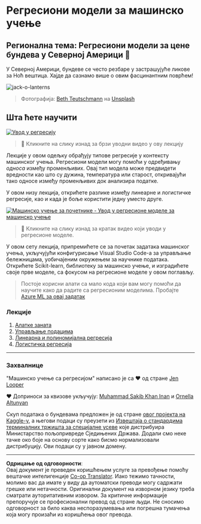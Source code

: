 <!--
CO_OP_TRANSLATOR_METADATA:
{
  "original_hash": "508582278dbb8edd2a8a80ac96ef416c",
  "translation_date": "2025-09-05T11:24:51+00:00",
  "source_file": "2-Regression/README.md",
  "language_code": "sr"
}
-->
# Регресиони модели за машинско учење
## Регионална тема: Регресиони модели за цене бундева у Северној Америци 🎃

У Северној Америци, бундеве се често резбаре у застрашујуће ликове за Ноћ вештица. Хајде да сазнамо више о овим фасцинантним поврћем!

![jack-o-lanterns](../../../2-Regression/images/jack-o-lanterns.jpg)
> Фотографија: <a href="https://unsplash.com/@teutschmann?utm_source=unsplash&utm_medium=referral&utm_content=creditCopyText">Beth Teutschmann</a> на <a href="https://unsplash.com/s/photos/jack-o-lanterns?utm_source=unsplash&utm_medium=referral&utm_content=creditCopyText">Unsplash</a>
  
## Шта ћете научити

[![Увод у регресију](https://img.youtube.com/vi/5QnJtDad4iQ/0.jpg)](https://youtu.be/5QnJtDad4iQ "Видео увод у регресију - Кликните за гледање!")
> 🎥 Кликните на слику изнад за брзи уводни видео у ову лекцију

Лекције у овом одељку обрађују типове регресије у контексту машинског учења. Регресиони модели могу помоћи у одређивању _односа_ између променљивих. Овај тип модела може предвидети вредности као што су дужина, температура или старост, откривајући тако односе између променљивих док анализира податке.

У овом низу лекција, открићете разлике између линеарне и логистичке регресије, као и када је боље користити једну уместо друге.

[![Машинско учење за почетнике - Увод у регресионе моделе за машинско учење](https://img.youtube.com/vi/XA3OaoW86R8/0.jpg)](https://youtu.be/XA3OaoW86R8 "Машинско учење за почетнике - Увод у регресионе моделе за машинско учење")

> 🎥 Кликните на слику изнад за кратак видео који уводи у регресионе моделе.

У овом сету лекција, припремићете се за почетак задатака машинског учења, укључујући конфигурисање Visual Studio Code-а за управљање бележницама, уобичајеним окружењем за научнике података. Открићете Scikit-learn, библиотеку за машинско учење, и изградићете своје прве моделе, са фокусом на регресионе моделе у овом поглављу.

> Постоје корисни алати са мало кода који вам могу помоћи да научите како да радите са регресионим моделима. Пробајте [Azure ML за овај задатак](https://docs.microsoft.com/learn/modules/create-regression-model-azure-machine-learning-designer/?WT.mc_id=academic-77952-leestott)

### Лекције

1. [Алатке заната](1-Tools/README.md)
2. [Управљање подацима](2-Data/README.md)
3. [Линеарна и полиномијална регресија](3-Linear/README.md)
4. [Логистичка регресија](4-Logistic/README.md)

---
### Захвалнице

"Машинско учење са регресијом" написано је са ♥️ од стране [Jen Looper](https://twitter.com/jenlooper)

♥️ Доприноси за квизове укључују: [Muhammad Sakib Khan Inan](https://twitter.com/Sakibinan) и [Ornella Altunyan](https://twitter.com/ornelladotcom)

Скуп података о бундевама предложен је од стране [овог пројекта на Kaggle-у](https://www.kaggle.com/usda/a-year-of-pumpkin-prices), а његови подаци су преузети из [Извештаја о стандардима терминалних тржишта за специјалне усеве](https://www.marketnews.usda.gov/mnp/fv-report-config-step1?type=termPrice) које дистрибуира Министарство пољопривреде Сједињених Држава. Додали смо неке тачке око боје на основу сорте како бисмо нормализовали дистрибуцију. Ови подаци су у јавном домену.

---

**Одрицање од одговорности**:  
Овај документ је преведен коришћењем услуге за превођење помоћу вештачке интелигенције [Co-op Translator](https://github.com/Azure/co-op-translator). Иако тежимо тачности, молимо вас да имате у виду да аутоматски преводи могу садржати грешке или нетачности. Оригинални документ на изворном језику треба сматрати ауторитативним извором. За критичне информације препоручује се професионални превод од стране људи. Не сносимо одговорност за било каква неспоразумевања или погрешна тумачења која могу произаћи из коришћења овог превода.